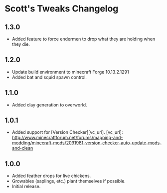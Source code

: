 # Scott's Tweaks Changelog

## 1.3.0
- Added feature to force endermen to drop what they are holding when they die.

## 1.2.0
- Update build environment to minecraft Forge 10.13.2.1291
- Added bat and squid spawn control.

## 1.1.0
- Added clay generation to overworld.

## 1.0.1
- Added support for [Version Checker][vc_url].
[vc_url]: http://www.minecraftforum.net/forums/mapping-and-modding/minecraft-mods/2091981-version-checker-auto-update-mods-and-clean

## 1.0.0
- Added feather drops for live chickens.
- Growables (saplings, etc.) plant themselves if possible.
- Initial release.
